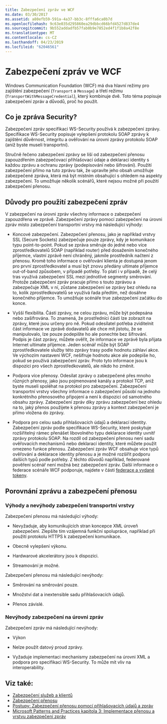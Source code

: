 ```yaml
---
title: Zabezpečení zpráv ve WCF
ms.date: 03/30/2017
ms.assetid: a80efb59-591a-4a37-bb3c-8fffa6ca0b7d
ms.openlocfilehash: 9c63e035d295860ea29dbbcd66bfd4527d837de4
ms.sourcegitcommit: 9b552addadfb57fab0b9e7852ed4f1f1b8a42f8e
ms.translationtype: MT
ms.contentlocale: cs-CZ
ms.lasthandoff: 04/23/2019
ms.locfileid: "62046561"
---
```

# <a name="message-security-in-wcf"></a>Zabezpečení zpráv ve WCF

Windows Communication Foundation (WCF) má dva hlavní režimy pro zajištění zabezpečení (`Transport` a `Message`) a třetí režimu (`TransportWithMessageCredential`), který kombinuje dvě. Toto téma popisuje zabezpečení zpráv a důvodů, proč ho použít.

## <a name="what-is-message-security"></a>Co je zpráva Security?

Zabezpečení zpráv specifikaci WS-Security používá k zabezpečení zprávy. Specifikace WS-Security popisuje vylepšení protokolu SOAP zprávy k zajištění důvěrnost, integritu a ověřování na úrovni zprávy protokolu SOAP (aniž byste museli transportní).

Stručně řečeno zabezpečení zprávy se liší od zabezpečení přenosu zapouzdřením zabezpečovací přihlašovací údaje a deklarací identity s každou zprávu a ochranu zprávy (podepisování nebo šifrování). Použití zabezpečení přímo na tuto zprávu tak, že upravíte jeho obsah umožňuje zabezpečené zpráva, která má být místním obsahující s ohledem na aspekty zabezpečení. To umožňuje několik scénářů, které nejsou možné při použití zabezpečení přenosu.

## <a name="reasons-to-use-message-security"></a>Důvody pro použití zabezpečení zpráv

V zabezpečení na úrovni zpráv všechny informace o zabezpečení zapouzdřena ve zprávě. Zabezpečení zprávy pomocí zabezpečení na úrovni zpráv místo zabezpečení transportní vrstvy má následující výhody:

- Koncové zabezpečení. Zabezpečení přenosu, jako je například vrstvy SSL (Secure Sockets) zabezpečuje pouze zprávy, kdy je komunikace typu point-to-point. Pokud se zpráva směruje do jedné nebo více zprostředkovatelů SOAP (například router) před dosažením konečného příjemce, vlastní zprávě není chráněný, jakmile prostředník načtení z přenosu. Kromě toho informace o ověřování klienta je dostupná jenom pro první zprostředkovatel a musí být znovu předány ultimate příjemce out-of-band způsobem, v případě potřeby. To platí i v případě, že celý tras využívá zabezpečení SSL mezi jednotlivé segmenty směrování. Protože zabezpečení zpráv pracuje přímo s touto zprávou a zabezpečuje XML v ní, zůstane zabezpečení se zprávy bez ohledu na to, kolik zprostředkovatelů se využívá řada předtím, než dosáhne konečného příjemce. To umožňuje scénáře true zabezpečení začátku do konce.

- Vyšší flexibilita. Části zprávy, ne celou zprávu, může být podepsána nebo zašifrována. To znamená, že prostředníci části lze zobrazit na zprávy, které jsou určeny pro ně. Pokud odesílatel potřeba zviditelnit část informace ve zprávě dodavatelů ale chce mít jistotu, že se manipulovalo, lze pouze podepište ho ale ponechte bez šifrování. Podpis je část zprávy, můžete ověřit, že informace ve zprávě byla přijata Internet ultimate příjemce. Jeden scénář může být SOAP zprostředkovatele služby této zprávy trasy podle hodnotu záhlaví akce. Ve výchozím nastavení WCF, nešifruje hodnotu akce ale podepíše ho, pokud se používá zabezpečení zpráv. Proto tyto informace jsou k dispozici pro všech zprostředkovatelů, ale nikdo ho změnit.

- Podpora více přenosy. Odesílat zprávy o zabezpečené přes mnoho různých přenosy, jako jsou pojmenované kanály a protokol TCP, aniž byste museli spoléhat na protokol pro zabezpečení. Zabezpečení transportní vrstvy všechny informace o zabezpečení působí na jednoho konkrétního přenosového připojení a není k dispozici od samotného obsahu zprávy. Zabezpečení zpráv díky zprávu zabezpečení bez ohledu na to, jaký přenos použijete k přenosu zprávy a kontext zabezpečení je přímo vložena do zprávy.

- Podpora pro celou sadu přihlašovacích údajů a deklarací identity. Zabezpečení zpráv podle specifikace WS-Security, které poskytuje rozšiřitelný rámec přenášet libovolného typu deklarace identity uvnitř zprávy protokolu SOAP. Na rozdíl od zabezpečení přenosu není sadu ověřovacích mechanismů nebo deklarací identity, které můžete použít omezeno funkce přenosu. Zabezpečení zpráv WCF obsahuje více typů ověřování a deklarace identity přenosu a je možné rozšířit podporu dalších typů podle potřeby. Z těchto důvodů například, federované pověření scénář není možná bez zabezpečení zpráv. Další informace o federace scénáře WCF podporuje, najdete v části [federace a vydané tokeny](../../../../docs/framework/wcf/feature-details/federation-and-issued-tokens.md).

## <a name="how-message-and-transport-security-compare"></a>Porovnání zprávu a zabezpečení přenosu

### <a name="pros-and-cons-of-transport-level-security"></a>Výhody a nevýhody zabezpečení transportní vrstvy

Zabezpečení přenosu má následující výhody:

- Nevyžaduje, aby komunikujících stran koncepce XML úroveň zabezpečení. Zlepšíte tím vzájemná funkční spolupráce, například při použití protokolu HTTPS k zabezpečení komunikace.

- Obecně vylepšení výkonu.

- Hardwarové akcelerátory jsou k dispozici.

- Streamování je možné.

 Zabezpečení přenosu má následující nevýhody:

- Směrování na směrování pouze.

- Množství dat a inextensible sadu přihlašovacích údajů.

- Přenos závislé.

### <a name="disadvantages-of-message-level-security"></a>Nevýhody zabezpečení na úrovni zpráv

Zabezpečení zpráv má následující nevýhody:

- Výkon

- Nelze použít datový proud zprávy.

- Vyžaduje implementaci mechanismy zabezpečení na úrovni XML a podpora pro specifikaci WS-Security. To může mít vliv na interoperability.

## <a name="see-also"></a>Viz také:

- [Zabezpečení služeb a klientů](../../../../docs/framework/wcf/feature-details/securing-services-and-clients.md)
- [Zabezpečení přenosu](../../../../docs/framework/wcf/feature-details/transport-security.md)
- [Postupy: Zabezpečení přenosu pomocí přihlašovacích údajů a zpráv](../../../../docs/framework/wcf/feature-details/how-to-use-transport-security-and-message-credentials.md)
- [Microsoft Patterns and Practices kapitola 3: Implementace přenosu a vrstvu zabezpečení zpráv](https://go.microsoft.com/fwlink/?LinkId=88897)
